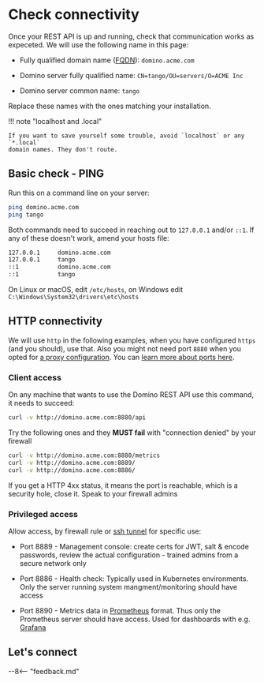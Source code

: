 # Check connectivity

Once your REST API is up and running, check that communication works as expeceted. We will use the following name in this page:

- Fully qualified domain name ([FQDN](https://en.wikipedia.org/wiki/Fully_qualified_domain_name)): `domino.acme.com`

- Domino server fully qualified name: `CN=tango/OU=servers/O=ACME Inc`
- Domino server common name: `tango`

Replace these names with the ones matching your installation.

!!! note "localhost and .local"

    If you want to save yourself some trouble, avoid `localhost` or any `*.local`
    domain names. They don't route.

## Basic check - PING

Run this on a command line on your server:

```bash
ping domino.acme.com
ping tango
```

Both commands need to succeed in reaching out to `127.0.0.1` and/or `::1`. If any of these doesn't work, amend your hosts file:

```bash
127.0.0.1     domino.acme.com
127.0.0.1     tango
::1           domino.acme.com
::1           tango
```

On Linux or macOS, edit `/etc/hosts`, on Windows edit `C:\Windows\System32\drivers\etc\hosts`

## HTTP connectivity

We will use `http` in the following examples, when you have configured `https` (and you should), use that. Also you might not need port `8880` when you opted for [a proxy configuration](../../howto/web/httpsproxy.md). You can [learn more about ports here](../installconfig/configuringPorts.md).

### Client access

On any machine that wants to use the Domino REST API use this command, it needs to succeed:

```bash
curl -v http://domino.acme.com:8880/api
```

Try the following ones and they **MUST fail** with "connection denied" by your firewall

```bash
curl -v http://domino.acme.com:8880/metrics
curl -v http://domino.acme.com:8889/
curl -v http://domino.acme.com:8886/
```

If you get a HTTP 4xx status, it means the port is reachable, which is a security hole, close it. Speak to your firewall admins

### Privileged access

Allow access, by firewall rule or [ssh tunnel](https://www.ssh.com/academy/ssh/tunneling-example) for specific use:

- Port 8889 - Management console: create certs for JWT, salt & encode passwords, review the actual configuration - trained admins from a secure network only
- Port 8886 - Health check: Typically used in Kubernetes environments. Only the server running system mangment/monitoring should have access

- Port 8890 - Metrics data in [Prometheus](https://prometheus.io/) format. Thus only the Prometheus server should have access. Used for dashboards with e.g. [Grafana](https://grafana.com/)

## Let's connect

--8<-- "feedback.md"
